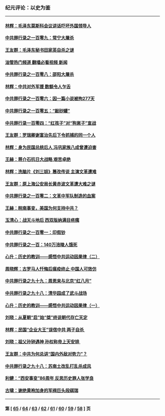 ### 纪元评论：以史为鉴
---
#### [林辉：毛泽东莫斯科会议讲话吓坏外国领导人](../../pages/nsc1028/n13917931.md?01300330) 
#### [中共罪行录之一百零九：常宁大屠杀](../../pages/nsc1028/n13917366.md?01300330) 
#### [王友群：毛泽东秘书田家英自杀之谜](../../pages/nsc1028/n13916918.md?01300330) 
#### [油管热门频道 翻墙必看视频 新闻](ok?01300330)
#### [中共罪行录之一百零八：邵阳大屠杀](../../pages/nsc1028/n13916622.md?01300330) 
#### [林辉：中共对外军援 数额令人乍舌](../../pages/nsc1028/n13914615.md?01300330) 
#### [中共罪行录之一百零六：因一篇小说被拘277天](../../pages/nsc1028/n13913548.md?01300330) 
#### [中共罪行录之一百零五：“敲砂罐”](../../pages/nsc1028/n13912910.md?01300330) 
#### [中共罪行录一百零四：“红孩子”对“狗崽子”宣战](../../pages/nsc1028/n13908811.md?01300330) 
#### [王友群：罗瑞卿谢富治先后下令抓捕的同一个人](../../pages/nsc1028/n13907857.md?01300330) 
#### [林辉：身为民国总统后人 冯巩家族八成曾遭迫害](../../pages/nsc1028/n13907756.md?01300330) 
#### [王赫：蒋介石抗日大战略 艰苦卓绝](../../pages/nsc1028/n13904249.md?01300330) 
#### [林辉：洗脑片《刘三姐》篡改传说 主演文革遭难](../../pages/nsc1028/n13899238.md?01300330) 
#### [王友群：原上海公安局长黄赤波文革遭大难之谜](../../pages/nsc1028/n13898139.md?01300330) 
#### [中共罪行录之一百零二：文革中军队制造的血案](../../pages/nsc1028/n13897782.md?01300330) 
#### [王赫：皖南事变，美国为何支持中共？](../../pages/nsc1028/n13897035.md?01300330) 
#### [玉清心：战天斗地后 西双版纳满目疮痍](../../pages/nsc1028/n13895566.md?01300330) 
#### [中共罪行录之一百零一：印假钞](../../pages/nsc1028/n13896066.md?01300330) 
#### [中共罪行录之一百：140万涪陵人饿死](../../pages/nsc1028/n13892716.md?01300330) 
#### [心升：历史的教训——感悟中共运动因果律（二）](../../pages/nsc1028/n13892402.md?01300330) 
#### [周晓辉：古罗马人忏悔后瘟疫终止 中国人可效仿](../../pages/nsc1028/n13891767.md?01300330) 
#### [中共罪行录之九十九：周恩来与北京“红八月”](../../pages/nsc1028/n13892095.md?01300330) 
#### [中共罪行录之九十八：清华园成了武斗战场](../../pages/nsc1028/n13891003.md?01300330) 
#### [心升：历史的教训——感悟中共运动因果律（一）](../../pages/nsc1028/n13890731.md?01300330) 
#### [刘晓：从夏朝“启”始“桀”终说朝代存亡天定](../../pages/nsc1028/n13874028.md?01300330) 
#### [林辉：民国“企业大王”误信中共  两子自杀 ](../../pages/nsc1028/n13886313.md?01300330) 
#### [刘晓：祖父孙钟遇神 孙权称帝上天安排 ](../../pages/nsc1028/n13882761.md?01300330) 
#### [王友群：中共为何总讲“国内外敌对势力”？](../../pages/nsc1028/n13881858.md?01300330) 
#### [中共罪行录之九十八：苏南土改乱打乱杀成风](../../pages/nsc1028/n13881845.md?01300330) 
#### [利健：“西安事变”86周年 反思历史罪人张学良](../../pages/nsc1028/n13882019.md?01300330) 
#### [古啸：谢绝黄袍加身的军阀巨头段祺瑞](../../pages/nsc1028/n13881966.md?01300330) 

---
#### 第 [ [65](./65.md?01300330) / [64](./64.md?01300330) / [63](./63.md?01300330) / [62](./62.md?01300330) / [61](./61.md?01300330) / [60](./60.md?01300330) / [59](./59.md?01300330) / [58](./58.md?01300330) ] 页
